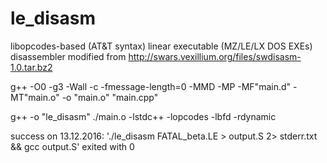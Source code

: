 # le_disasm
libopcodes-based (AT&amp;T syntax) linear executable (MZ/LE/LX DOS EXEs) disassembler modified from http://swars.vexillium.org/files/swdisasm-1.0.tar.bz2

 g++ -O0 -g3 -Wall -c -fmessage-length=0 -MMD -MP -MF"main.d" -MT"main.o" -o "main.o" "main.cpp"

 g++  -o "le_disasm"  ./main.o   -lstdc++ -lopcodes -lbfd -rdynamic

success on 13.12.2016: './le_disasm FATAL_beta.LE > output.S 2> stderr.txt && gcc output.S' exited with 0

